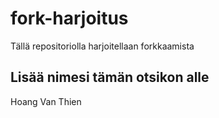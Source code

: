 # fork-harjoitus
Tällä repositoriolla harjoitellaan forkkaamista

## Lisää nimesi tämän otsikon alle
Hoang Van Thien
